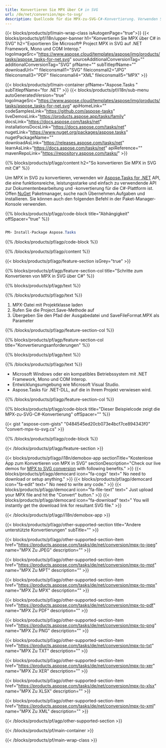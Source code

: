 ```yaml
---
title: Konvertieren Sie MPX über C# in SVG 
url: /de/net/conversion/mpx-to-svg/ 
description: Quellcode für die MPX-zu-SVG-C#-Konvertierung. Verwenden Sie den API-Beispielcode für die Batch-Konvertierung von MPX-Dateien in SVG innerhalb von VB.NET Asp.NET oder einer beliebigen .NET-basierten Anwendung.
---
```


{{< blocks/products/pf/main-wrap-class isAutogenPage="true">}}
{{< blocks/products/pf/i18n/upper-banner h1="Konvertieren Sie MPX über C# in SVG" h2="Exportieren Sie Microsoft® Project MPX in SVG auf .NET Framework, Mono und COM Interop." logoImageSrc="https://www.aspose.cloud/templates/aspose/img/products/tasks/aspose_tasks-for-net.svg" sourceAdditionalConversionTag="" additionalConversionTag="SVG" pfName="" subTitlepfName="" downloadUrl="" fileiconsmall1="SVG" fileiconsmall2="JPG" fileiconsmall3="PDF" fileiconsmall4="XML" fileiconsmall5="MPX" >}}

{{< blocks/products/pf/main-container pfName="Aspose.Tasks " subTitlepfName="for .NET" >}}
{{< blocks/products/pf/i18n/sub-menu autoGeneratedVersion="true" logoImageSrc="https://www.aspose.cloud/templates/aspose/img/products/tasks/aspose_tasks-for-net.svg" apiHomeLink="" codeSamplesLink="https://github.com/aspose-tasks" liveDemosLink="https://products.aspose.app/tasks/family" docsLink="https://docs.aspose.com/tasks/net" installationsDocsLink="https://docs.aspose.com/tasks/net" nugetLink="https://www.nuget.org/packages/aspose.tasks" nugetPackageName="" downloadAsLink="https://releases.aspose.com/tasks/net" learnAsLink="https://docs.aspose.com/tasks/net" apiReference="" mavenRepoLink="https://repository.aspose.com/tasks/" >}}

{{% blocks/products/pf/agp/content h2="So konvertieren Sie MPX in SVG mit C#" %}}

Um MPX in SVG zu konvertieren, verwenden wir
 [Aspose.Tasks for .NET](https://products.aspose.com/tasks/net)
 API, die eine funktionsreiche, leistungsstarke und einfach zu verwendende API zur Dokumentenbearbeitung und -konvertierung für die C#-Plattform ist. Offen
 [NuGet](https://www.nuget.org/packages/aspose.tasks)
 Paketmanager, suche nach
 Übernehmen.Aufgaben
 und installieren. Sie können auch den folgenden Befehl in der Paket-Manager-Konsole verwenden.

{{% blocks/products/pf/agp/code-block title="Abhängigkeit" offSpacer="true" %}}

```cs

PM> Install-Package Aspose.Tasks

```

{{% /blocks/products/pf/agp/code-block %}}

{{% /blocks/products/pf/agp/content %}}

{{< blocks/products/pf/agp/feature-section isGrey="true" >}}

{{% blocks/products/pf/agp/feature-section-col title="Schritte zum Konvertieren von MPX in SVG über C#" %}}

{{% blocks/products/pf/agp/text %}}

{{% /blocks/products/pf/agp/text %}}

1. MPX-Datei mit Projektklasse laden
1. Rufen Sie die Project.Save-Methode auf
1. Übergeben Sie den Pfad der Ausgabedatei und SaveFileFormat.MPX als Parameter

{{% /blocks/products/pf/agp/feature-section-col %}}

{{% blocks/products/pf/agp/feature-section-col title="Konvertierungsanforderungen" %}}

{{% blocks/products/pf/agp/text %}}

{{% /blocks/products/pf/agp/text %}}

- Microsoft Windows oder ein kompatibles Betriebssystem mit .NET Framework, Mono und COM Interop.
- Entwicklungsumgebung wie Microsoft Visual Studio.
- Aspose.Tasks für .NET-DLL, auf die in Ihrem Projekt verwiesen wird.

{{% /blocks/products/pf/agp/feature-section-col %}}

{{% blocks/products/pf/agp/code-block title="Dieser Beispielcode zeigt die MPX-zu-SVG-C#-Konvertierung" offSpacer="" %}}

{{< gist "aspose-com-gists" "0484545ed20cb073e4bcf7ce894343f0" "convert-mpx-to-svg.cs" >}}

{{% /blocks/products/pf/agp/code-block %}}

{{< /blocks/products/pf/agp/feature-section >}}

<!-- aboutfile Starts -->

{{< blocks/products/pf/agp/i18n/demobox-app sectionTitle="Kostenlose App zum Konvertieren von MPX in SVG" sectionDescription="Check our live demos for [MPX to SVG conversion](https://products.aspose.app/tasks/conversion/mpx-to-svg) with following benefits." >}}
        {{< blocks/products/pf/agp/democard icon="fa-cogs" text=" No need to download or setup anything." >}}
        {{< blocks/products/pf/agp/democard icon="fa-edit" text=" No need to write any code." >}}
        {{< blocks/products/pf/agp/democard icon="fa-file-text" text=" Just upload your MPX file and hit the \"Convert\" button." >}}
        {{< blocks/products/pf/agp/democard icon="fa-download" text=" You will instantly get the download link for resultant SVG file." >}}

{{< /blocks/products/pf/agp/i18n/demobox-app >}}

<!-- aboutfile Ends -->

{{< blocks/products/pf/agp/other-supported-section title="Andere unterstützte Konvertierungen" subTitle="" >}}

{{< blocks/products/pf/agp/other-supported-section-item href="https://products.aspose.com/tasks/de/net/conversion/mpx-to-jpeg" name="MPX Zu JPEG" description="" >}}

{{< blocks/products/pf/agp/other-supported-section-item href="https://products.aspose.com/tasks/de/net/conversion/mpx-to-mpt" name="MPX Zu MPT" description="" >}}

{{< blocks/products/pf/agp/other-supported-section-item href="https://products.aspose.com/tasks/de/net/conversion/mpx-to-mpx" name="MPX Zu MPX" description="" >}}

{{< blocks/products/pf/agp/other-supported-section-item href="https://products.aspose.com/tasks/de/net/conversion/mpx-to-pdf" name="MPX Zu PDF" description="" >}}

{{< blocks/products/pf/agp/other-supported-section-item href="https://products.aspose.com/tasks/de/net/conversion/mpx-to-png" name="MPX Zu PNG" description="" >}}

{{< blocks/products/pf/agp/other-supported-section-item href="https://products.aspose.com/tasks/de/net/conversion/mpx-to-txt" name="MPX Zu TXT" description="" >}}

{{< blocks/products/pf/agp/other-supported-section-item href="https://products.aspose.com/tasks/de/net/conversion/mpx-to-xer" name="MPX Zu XER" description="" >}}

{{< blocks/products/pf/agp/other-supported-section-item href="https://products.aspose.com/tasks/de/net/conversion/mpx-to-xlsx" name="MPX Zu XLSX" description="" >}}

{{< blocks/products/pf/agp/other-supported-section-item href="https://products.aspose.com/tasks/de/net/conversion/mpx-to-xml" name="MPX Zu XML" description="" >}}



{{< /blocks/products/pf/agp/other-supported-section >}}

{{< /blocks/products/pf/main-container >}}
    
{{< /blocks/products/pf/main-wrap-class >}}